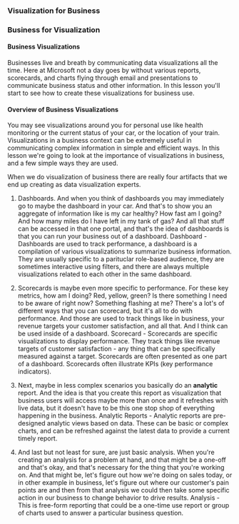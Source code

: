 ### Visualization for Business
### Business for Visualization
#### Business Visualizations
Businesses live and breath by communicating data visualizations all the time. Here at Microsoft not a day goes by without various reports, scorecards, and charts flying through email and presentations to communicate business status and other information. In this lesson you'll start to see how to create these visualizations for business use.

#### Overview of Business Visualizations
You may see visualizations around you for personal use like health monitoring or the current status of your car, or the location of your train. Visualizations in a business context can be extremely useful in communicating complex information in simple and efficient ways. In this lesson we're going to look at the importance of visualizations in business, and a few simple ways they are used.


When we do visualization of business there are really four artifacts that we end up creating as data visualization experts. 
1. Dashboards. And when you think of dashboards you may immediately go to maybe the dashboard in your car. And that's to show you an aggregate of information like is my car healthy? How fast am I going? And how many miles do I have left in my tank of gas? And all that stuff can be accessed in that one portal, and that's the idea of dashboards is that you can run your business out of a dashboard. 
Dashboard - Dashboards are used to track performance, a dashboard is a compilation of various visualizations to summarize business information. They are usually specific to a parituclar role-based audience, they are sometimes interactive using filters, and there are always multiple visualizations related to each other in the same dashboard.


2. Scorecards is maybe even more specific to performance. For these key metrics, how am I doing? Red, yellow, green? Is there something I need to be aware of right now? Something flashing at me? There's a lot's of different ways that you can scorecard, but it's all to do with performance. And those are used to track things like in business, your revenue targets your customer satisfaction, and all that. And I think can be used inside of a dashboard.
Scorecard - Scorecards are specific visualizations to display performance. They track things like revenue targets of customer satisfaction - any thing that can be specifically measured against a target. Scorecards are often presented as one part of a dashboard. Scorecards often illustrate KPIs (key performance indicators).


3. Next, maybe in less complex scenarios you basically do an <b> analytic </b>  report. And the idea is that you create this report as visualization that business users will access maybe more than once and it refreshes with live data, but it doesn't have to be this one stop shop of everything happening in the business. 
Analytic Reports - Analytic reports are pre-designed analytic views based on data. These can be basic or complex charts, and can be refreshed against the latest data to provide a current timely report.


4. And last but not least for sure, are just basic analysis. When you're creating an analysis for a problem at hand, and that might be a one-off and that's okay, and that's necessary for the thing that you're working on. And that might be, let's figure out how we're doing on sales today, or in other example in business, let's figure out where our customer's pain points are and then from that analysis we could then take some specific action in our business to change behavior to drive results.
Analysis - This is free-form reporting that could be a one-time use report or group of charts used to answer a particular business question.

